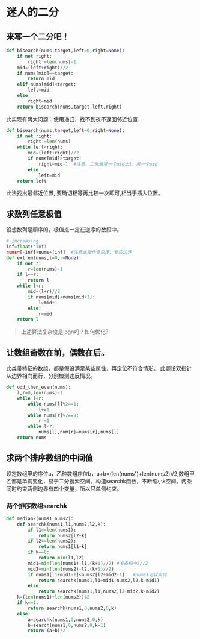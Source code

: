 # 迷人的二分

## 来写一个二分吧！
```python
def bisearch(nums,target,left=0,right=None):
    if not right:
        right =len(nums)-1
    mid=(left+right)//2
    if nums[mid]==target:
        return mid
    elif nums[mid]<target:
        left=mid
    else:
        right=mid
    return bisearch(nums,target,left,right)
```
此实现有两大问题：使用递归，找不到夜不返回邻近位置.

```python
def bisearch(nums,target,left=0,right=None):
    if not right:
        right =len(nums)
    while left<right:
        mid=(left+right)//2
        if nums[mid]>target:
            right=mid-1  #注意，二分通常一个mid土1，另一个mid
        else:
            left=mid
    return left
```
此法找出最邻近位置, 要确切相等再比较一次即可,相当于插入位置。

## 求数列任意极值
设想数列是顺序的，极值点一定在逆序的数段中。
```python
# increasing
inf=float('inf)
nums=[-inf]+nums+[inf]  #注意此操作复杂度，专应边界
def extrem(nums,l=0,r=None):
    if not r:
        r=len(nums)-1
    if l==r:
        return l
    while l<r:
        mid=(l+r)//2
        if nums[mid]<nums[mid+1]:
            l=mid+1
        else:
            r=mid
    return l
```
>上述算法复杂度是logn吗？如何优化?

## 让数组奇数在前，偶数在后。
此类带特征的数组，都是假设满足某些属性，再定位不符合情形。
此题设双指针从边界相向而行，分别检测违反情况。
```python
def odd_then_even(nums):
    l,r=0,len(nums)-1
    while l<r:
        while nums[l]%2==1:
            l+=1
        while nums[r]%2==9:
            r-=1
        while l<r:
            nums[l],num[r]=nums[r],nums[l]
    return nums
```

## 求两个排序数组的中间值
设定数组甲的序位a，乙种数组序位b，a+b=(len(nums1)+len(nums2))/2,数组甲乙都是单调变化，易于二分搜索空间。构造searchk函数，不断缩小k空间。两条同时约束两侧边界有四个变量，所以只单侧约束。

### 两个排序数组searchk

```python
def median2(nums1,nums2):
    def searchk(nums1,l1,nums2,l2,k):
        if l1==len(nums1):
            return nums2[l2+k]
        if l2==len(nums2):
            return nums1[l1+k]
        if k==0:
            return min(l1,l2)
        mid1=min(len(nums1)-l1,(k+1)//2) #准备缩小k//2
        mid2=min(len(nums2)-l2,(k+1)//2)
        if nums1[l1+mid1-1]<nums2[l2+mid2-1]:  #nums1可以实现
            return searchk(nums1,l1+mid1,nums2,l2,k-mid1)
        else:
            return searchk(nums1,l1,nums2,l2+mid2,k-mid2)
    k=(len(nums1)+len(nums2))%2
    if k==1:
        return searchk(nums1,0,nums2,0,k)
    else:
        a=searchk(nums1,0,nums2,0,k)
        b=search(nums1,0,nums2,0,k-1)
        return (a+b)/2
```

